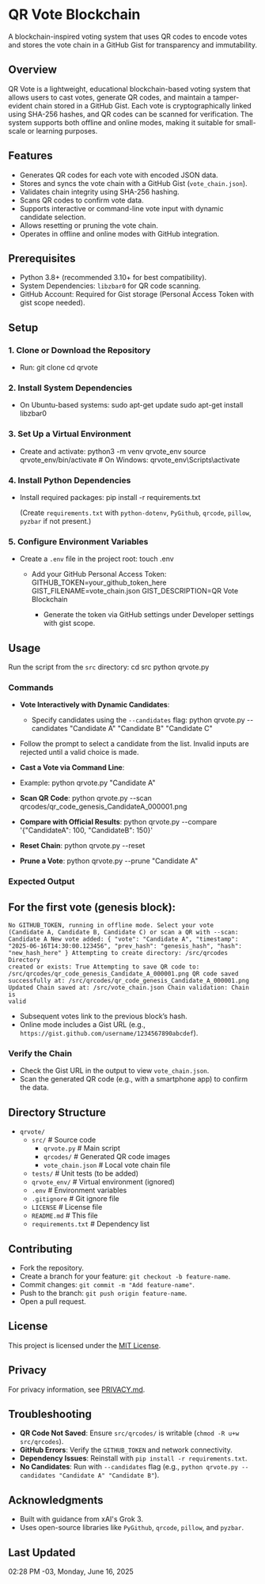 # QR Vote Blockchain

A blockchain-inspired voting system that uses QR codes to encode votes and stores the vote chain in a GitHub Gist for transparency and immutability.

## Overview

QR Vote is a lightweight, educational blockchain-based voting system that allows users to cast votes, generate QR codes, and maintain a tamper-evident chain stored in a GitHub Gist. Each vote is cryptographically linked using SHA-256 hashes, and QR codes can be scanned for verification. The system supports both offline and online modes, making it suitable for small-scale or learning purposes.

## Features

- Generates QR codes for each vote with encoded JSON data.
- Stores and syncs the vote chain with a GitHub Gist (`vote_chain.json`).
- Validates chain integrity using SHA-256 hashing.
- Scans QR codes to confirm vote data.
- Supports interactive or command-line vote input with dynamic candidate selection.
- Allows resetting or pruning the vote chain.
- Operates in offline and online modes with GitHub integration.

## Prerequisites

- Python 3.8+ (recommended 3.10+ for best compatibility).
- System Dependencies: `libzbar0` for QR code scanning.
- GitHub Account: Required for Gist storage (Personal Access Token with gist scope needed).

## Setup

### 1. Clone or Download the Repository

- Run:
 git clone <repository-url>
 cd qrvote</repository-url>

### 2. Install System Dependencies

- On Ubuntu-based systems:
 sudo apt-get update
 sudo apt-get install libzbar0
 
### 3. Set Up a Virtual Environment

- Create and activate:
  python3 -m venv qrvote_env
  source qrvote_env/bin/activate  # On Windows: qrvote_env\Scripts\activate
  
### 4. Install Python Dependencies

- Install required packages:
  pip install -r requirements.txt
  
  (Create `requirements.txt` with `python-dotenv`, `PyGithub`, `qrcode`, `pillow`, `pyzbar` if not present.)

### 5. Configure Environment Variables

- Create a `.env` file in the project root:
  touch .env
  
  - Add your GitHub Personal Access Token:
    GITHUB_TOKEN=your_github_token_here
    GIST_FILENAME=vote_chain.json
    GIST_DESCRIPTION=QR Vote Blockchain

    - Generate the token via GitHub settings under Developer settings with gist scope.

## Usage

Run the script from the `src` directory:
  cd src
  python qrvote.py

### Commands

- **Vote Interactively with Dynamic Candidates**:
  - Specify candidates using the `--candidates` flag:
    python qrvote.py --candidates "Candidate A" "Candidate B" "Candidate C"

- Follow the prompt to select a candidate from the list. Invalid inputs are rejected until a valid choice is made.

- **Cast a Vote via Command Line**:
- Example:
  python qrvote.py "Candidate A"
  
- **Scan QR Code**:
  python qrvote.py --scan qrcodes/qr_code_genesis_CandidateA_000001.png

- **Compare with Official Results**:
  python qrvote.py --compare '{"CandidateA": 100, "CandidateB": 150}'

- **Reset Chain**:
  python qrvote.py --reset
  
- **Prune a Vote**:
  python qrvote.py --prune "Candidate A"

### Expected Output

## For the first vote (genesis block):
<code>No GITHUB_TOKEN, running in offline mode.
Select your vote (Candidate A, Candidate B, Candidate C) or scan a QR with --scan: Candidate A
New vote added:
{
  "vote": "Candidate A",
  "timestamp": "2025-06-16T14:30:00.123456",
  "prev_hash": "genesis_hash",
  "hash": "new_hash_here"
}
Attempting to create directory: /src/qrcodes
Directory created or exists: True
Attempting to save QR code to: /src/qrcodes/qr_code_genesis_Candidate_A_000001.png
QR code saved successfully at: /src/qrcodes/qr_code_genesis_Candidate_A_000001.png
Updated Chain saved at: /src/vote_chain.json
Chain validation: Chain is valid</code>
- Subsequent votes link to the previous block’s hash.
- Online mode includes a Gist URL (e.g., `https://gist.github.com/username/1234567890abcdef`).

### Verify the Chain

- Check the Gist URL in the output to view `vote_chain.json`.
- Scan the generated QR code (e.g., with a smartphone app) to confirm the data.

## Directory Structure

- `qrvote/`
  - `src/` # Source code
    - `qrvote.py` # Main script
    - `qrcodes/` # Generated QR code images
    - `vote_chain.json` # Local vote chain file
  - `tests/` # Unit tests (to be added)
  - `qrvote_env/` # Virtual environment (ignored)
  - `.env` # Environment variables
  - `.gitignore` # Git ignore file
  - `LICENSE` # License file
  - `README.md` # This file
  - `requirements.txt` # Dependency list

## Contributing

- Fork the repository.
- Create a branch for your feature: `git checkout -b feature-name`.
- Commit changes: `git commit -m "Add feature-name"`.
- Push to the branch: `git push origin feature-name`.
- Open a pull request.

## License

This project is licensed under the [MIT License](LICENSE).

## Privacy

For privacy information, see [PRIVACY.md](PRIVACY.md).

## Troubleshooting

- **QR Code Not Saved**: Ensure `src/qrcodes/` is writable (`chmod -R u+w src/qrcodes`).
- **GitHub Errors**: Verify the `GITHUB_TOKEN` and network connectivity.
- **Dependency Issues**: Reinstall with `pip install -r requirements.txt`.
- **No Candidates**: Run with `--candidates` flag (e.g., `python qrvote.py --candidates "Candidate A" "Candidate B"`).

## Acknowledgments

- Built with guidance from xAI's Grok 3.
- Uses open-source libraries like `PyGithub`, `qrcode`, `pillow`, and `pyzbar`.

## Last Updated

02:28 PM -03, Monday, June 16, 2025